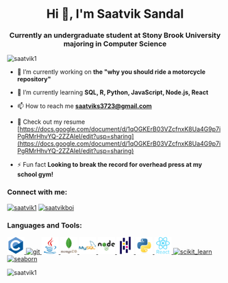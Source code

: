 <h1 align="center">Hi 👋, I'm Saatvik Sandal</h1>
<h3 align="center">Currently an undergraduate student at Stony Brook University majoring in Computer Science</h3>

<p align="left"> <img src="https://komarev.com/ghpvc/?username=saatvik1&label=Profile%20views&color=0e75b6&style=flat" alt="saatvik1" /> </p>

- 🔭 I’m currently working on **the "why you should ride a motorcycle repository"**

- 🌱 I’m currently learning **SQL, R, Python, JavaScript, Node.js, React**

- 📫 How to reach me **saatviks3723@gmail.com**

- 📄 Check out my resume [https://docs.google.com/document/d/1qOGKErB03VZcfnxK8Ua4G9p7iPgRMrHhvYQ-2ZZAleI/edit?usp=sharing](https://docs.google.com/document/d/1qOGKErB03VZcfnxK8Ua4G9p7iPgRMrHhvYQ-2ZZAleI/edit?usp=sharing)

- ⚡ Fun fact **Looking to break the record for overhead press at my school gym!**

<h3 align="left">Connect with me:</h3>
<p align="left">
<a href="https://linkedin.com/in/saatvik1" target="blank"><img align="center" src="https://raw.githubusercontent.com/rahuldkjain/github-profile-readme-generator/master/src/images/icons/Social/linked-in-alt.svg" alt="saatvik1" height="30" width="40" /></a>
<a href="https://instagram.com/saatvikboi" target="blank"><img align="center" src="https://raw.githubusercontent.com/rahuldkjain/github-profile-readme-generator/master/src/images/icons/Social/instagram.svg" alt="saatvikboi" height="30" width="40" /></a>
</p>

<h3 align="left">Languages and Tools:</h3>
<p align="left"> <a href="https://www.cprogramming.com/" target="_blank" rel="noreferrer"> <img src="https://raw.githubusercontent.com/devicons/devicon/master/icons/c/c-original.svg" alt="c" width="40" height="40"/> </a> <a href="https://git-scm.com/" target="_blank" rel="noreferrer"> <img src="https://www.vectorlogo.zone/logos/git-scm/git-scm-icon.svg" alt="git" width="40" height="40"/> </a> <a href="https://www.java.com" target="_blank" rel="noreferrer"> <img src="https://raw.githubusercontent.com/devicons/devicon/master/icons/java/java-original.svg" alt="java" width="40" height="40"/> </a> <a href="https://www.mongodb.com/" target="_blank" rel="noreferrer"> <img src="https://raw.githubusercontent.com/devicons/devicon/master/icons/mongodb/mongodb-original-wordmark.svg" alt="mongodb" width="40" height="40"/> </a> <a href="https://www.mysql.com/" target="_blank" rel="noreferrer"> <img src="https://raw.githubusercontent.com/devicons/devicon/master/icons/mysql/mysql-original-wordmark.svg" alt="mysql" width="40" height="40"/> </a> <a href="https://nodejs.org" target="_blank" rel="noreferrer"> <img src="https://raw.githubusercontent.com/devicons/devicon/master/icons/nodejs/nodejs-original-wordmark.svg" alt="nodejs" width="40" height="40"/> </a> <a href="https://pandas.pydata.org/" target="_blank" rel="noreferrer"> <img src="https://raw.githubusercontent.com/devicons/devicon/2ae2a900d2f041da66e950e4d48052658d850630/icons/pandas/pandas-original.svg" alt="pandas" width="40" height="40"/> </a> <a href="https://www.python.org" target="_blank" rel="noreferrer"> <img src="https://raw.githubusercontent.com/devicons/devicon/master/icons/python/python-original.svg" alt="python" width="40" height="40"/> </a> <a href="https://reactjs.org/" target="_blank" rel="noreferrer"> <img src="https://raw.githubusercontent.com/devicons/devicon/master/icons/react/react-original-wordmark.svg" alt="react" width="40" height="40"/> </a> <a href="https://scikit-learn.org/" target="_blank" rel="noreferrer"> <img src="https://upload.wikimedia.org/wikipedia/commons/0/05/Scikit_learn_logo_small.svg" alt="scikit_learn" width="40" height="40"/> </a> <a href="https://seaborn.pydata.org/" target="_blank" rel="noreferrer"> <img src="https://seaborn.pydata.org/_images/logo-mark-lightbg.svg" alt="seaborn" width="40" height="40"/> </a> </p>

<p><img align="center" src="https://github-readme-stats.vercel.app/api/top-langs?username=saatvik1&show_icons=true&locale=en&layout=compact" alt="saatvik1" /></p>
